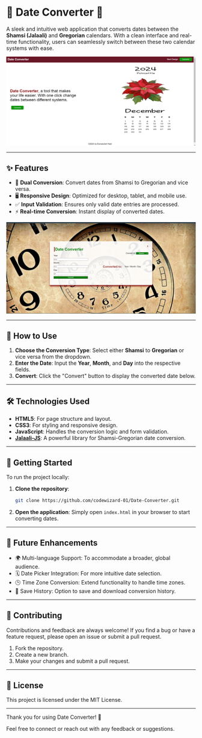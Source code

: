 # 🌸 Date Converter 🌸

A sleek and intuitive web application that converts dates between the **Shamsi (Jalaali)** and **Gregorian** calendars. With a clean interface and real-time functionality, users can seamlessly switch between these two calendar systems with ease.

![Landing page of Date Converter featuring a flower and calendar.](./images/first-page.png)

---

## ✨ Features

- 🔄 **Dual Conversion**: Convert dates from Shamsi to Gregorian and vice versa.
- 🖥️ **Responsive Design**: Optimized for desktop, tablet, and mobile use.
- ✅ **Input Validation**: Ensures only valid date entries are processed.
- ⚡ **Real-time Conversion**: Instant display of converted dates.
  
![Conversion page of Date Converter showing the input fields and conversion results.](./images/second-page.png)

---

## 🎯 How to Use

1. **Choose the Conversion Type**: Select either **Shamsi** to **Gregorian** or vice versa from the dropdown.
2. **Enter the Date**: Input the **Year**, **Month**, and **Day** into the respective fields.
3. **Convert**: Click the "Convert" button to display the converted date below.

---

## 🛠️ Technologies Used

- **HTML5**: For page structure and layout.
- **CSS3**: For styling and responsive design.
- **JavaScript**: Handles the conversion logic and form validation.
- **[Jalaali-JS](https://www.npmjs.com/package/jalaali-js)**: A powerful library for Shamsi-Gregorian date conversion.

---

## 🚀 Getting Started

To run the project locally:

1. **Clone the repository**:
   ```bash
   git clone https://github.com/codewizard-01/Date-Converter.git
   ```
2. **Open the application**: Simply open `index.html` in your browser to start converting dates.

---

## 🌱 Future Enhancements

- 🌍 Multi-language Support: To accommodate a broader, global audience.
- 🗓️ Date Picker Integration: For more intuitive date selection.
- 🕒 Time Zone Conversion: Extend functionality to handle time zones.
- 💾 Save History: Option to save and download conversion history.

---

## 🤝 Contributing
Contributions and feedback are always welcome! If you find a bug or have a feature request, please open an issue or submit a pull request.

1. Fork the repository.
2. Create a new branch.
3. Make your changes and submit a pull request.

---

## 📄 License

This project is licensed under the MIT License. 

---

Thank you for using Date Converter! 🌟

Feel free to connect or reach out with any feedback or suggestions.


   
